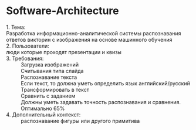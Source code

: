 # Software-Architecture
<dl>
<dt>1. Тема:</dt> Разработка информационно-аналитической системы распознавания ответов викторин с изображения на основе машинного обучения
<dt>2. Пользователи:</dt> люди которые проходят презентации и квизы
<dt>3. Требования:</dt>
<dd>Загрузка изображений</dd>
<dd>Считывания типа слайда</dd>
<dd>Распознавание текста</dd>
<dd>Если текст, то должна уметь определить язык aнглийский/русский </dd>
<dd>Трансформировать в текст</dd>
<dd>Сравнить с заданием</dd>
<dd>Должны уметь задавать точность распознавания и сравнения. Оптимально 65%</dd>
<dt>4. Дополнительный контекст:</dt>
<dd>распознавание фигуры или другого примитива</dd>
</dl>

